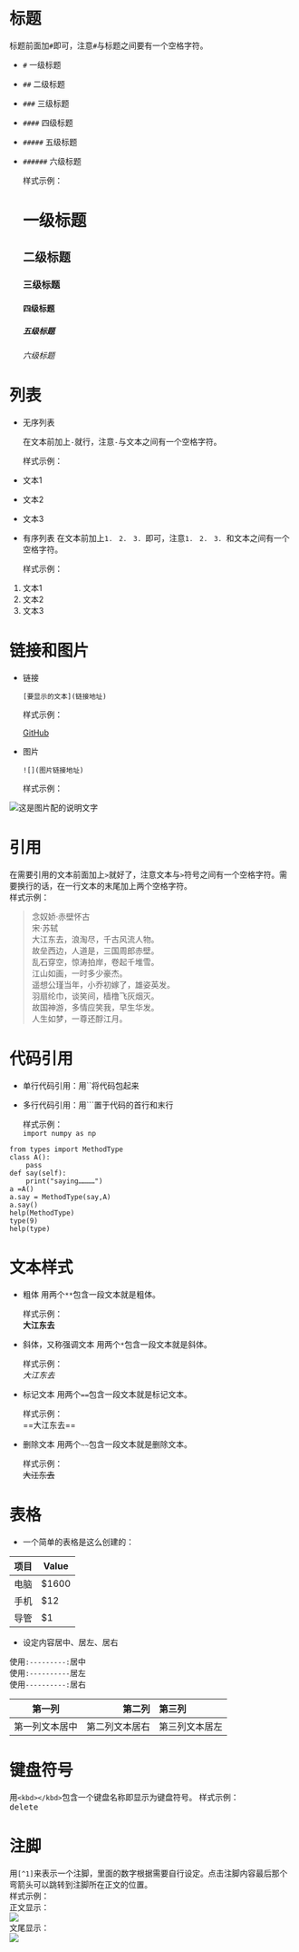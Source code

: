 # 标题
标题前面加`#`即可，注意`#`与标题之间要有一个空格字符。
- `#` 一级标题
- `##` 二级标题
- `###` 三级标题
- `####` 四级标题
- `#####` 五级标题
- `######` 六级标题
    
    样式示例：
    # 一级标题
    ## 二级标题
    ### 三级标题
    #### 四级标题
    ##### 五级标题
    ###### 六级标题
# 列表
- 无序列表

    在文本前加上`-`就行，注意`-`与文本之间有一个空格字符。
    
    样式示例：
- 文本1
- 文本2
- 文本3
- 有序列表
    在文本前加上`1. ` `2. ` `3. `即可，注意`1. ` `2. ` `3. `和文本之间有一个空格字符。
    
    样式示例：
1. 文本1
2. 文本2
3. 文本3
# 链接和图片
- 链接

    `[要显示的文本](链接地址)`
    
    样式示例：

    [GitHub](https://github.com)
- 图片
    
    `![](图片链接地址)`
    
    样式示例：
    
![这是图片配的说明文字](https://github.com/Aghanim-H/Photo/blob/master/Pycharm/Pycharm_New_File.png)
# 引用
在需要引用的文本前面加上`>`就好了，注意文本与`>`符号之间有一个空格字符。需要换行的话，在一行文本的末尾加上两个空格字符。  
    样式示例：
> 念奴娇·赤壁怀古  
宋·苏轼  
大江东去，浪淘尽，千古风流人物。  
故垒西边，人道是，三国周郎赤壁。  
乱石穿空，惊涛拍岸，卷起千堆雪。  
江山如画，一时多少豪杰。  
遥想公瑾当年，小乔初嫁了，雄姿英发。  
羽扇纶巾，谈笑间，樯橹飞灰烟灭。  
故国神游，多情应笑我，早生华发。  
人生如梦，一尊还酻江月。  
# 代码引用
- 单行代码引用：用``将代码包起来
- 多行代码引用：用```置于代码的首行和末行

    样式示例：  
`import numpy as np`
```
from types import MethodType
class A():
    pass
def say(self):
    print("saying…………")
a =A()
a.say = MethodType(say,A)
a.say()
help(MethodType)
type(9)
help(type)
```
# 文本样式
- 粗体
用两个`**`包含一段文本就是粗体。
    
    样式示例：  
**大江东去**
- 斜体，又称强调文本
用两个`*`包含一段文本就是斜体。 

    样式示例：  
*大江东去*
- 标记文本
用两个`==`包含一段文本就是标记文本。

    样式示例：  
==大江东去==
- 删除文本
用两个`~~`包含一段文本就是删除文本。

    样式示例：  
~~大江东去~~
# 表格
- 一个简单的表格是这么创建的：  

项目     | Value
-------- | ----
电脑  | $1600
手机  | $12
导管  | $1
- 设定内容居中、居左、居右  

使用`:---------:`居中  
使用`:----------`居左  
使用`----------:`居右  

| 第一列       | 第二列         | 第三列        |
|:-----------:| -------------:|:-------------|
| 第一列文本居中 | 第二列文本居右  | 第三列文本居左 | 
# 键盘符号
用`<kbd></kbd>`包含一个键盘名称即显示为键盘符号。
    样式示例：  
<kbd>delete</kbd>
# 注脚
用`[^1]`来表示一个注脚，里面的数字根据需要自行设定。点击注脚内容最后那个弯箭头可以跳转到注脚所在正文的位置。      
    样式示例：     
    正文显示：   
    ![](https://github.com/Aghanim-H/Photo/blob/master/Markdown/Markdown%E6%B3%A8%E8%84%9A1.png)   
    文尾显示：   
    ![](https://github.com/Aghanim-H/Photo/blob/master/Markdown/Markdown%E6%B3%A8%E8%84%9A2.png)
        






















